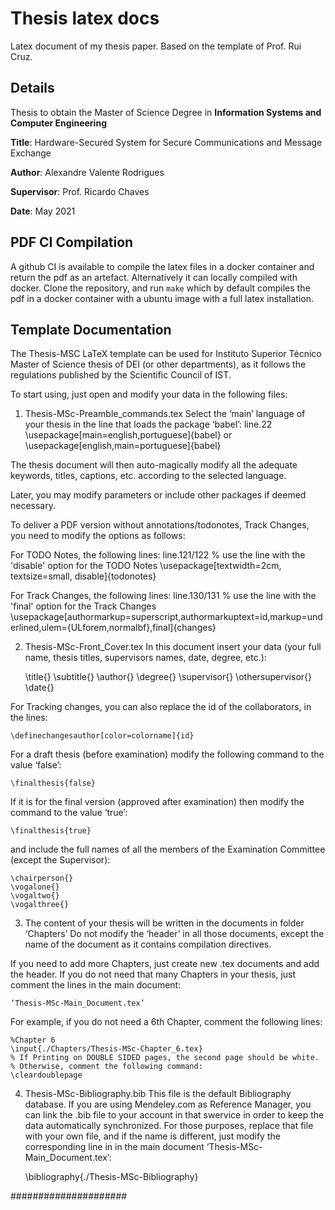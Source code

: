 # Thesis latex docs

Latex document of my thesis paper.
Based on the template of Prof. Rui Cruz.

## Details

Thesis to obtain the Master of Science Degree in __Information Systems and Computer Engineering__

__Title__: Hardware-Secured System for Secure Communications and Message Exchange

__Author__: Alexandre Valente Rodrigues

__Supervisor__: Prof. Ricardo Chaves

__Date__: May 2021

## PDF CI Compilation

A github CI is available to compile the latex files in a docker container and return the pdf as an artefact.
Alternatively it can locally compiled with docker. Clone the repository, and run `make` which by default compiles the pdf in a docker container with a ubuntu image with a full latex installation.

## Template Documentation

The Thesis-MSC LaTeX template can be used for Instituto Superior Técnico Master of Science thesis of DEI (or other departments), as it follows the regulations published by the Scientific Council of IST.

To start using, just open and modify your data in the following files:

1. Thesis-MSc-Preamble_commands.tex
Select the ‘main’ language of your thesis in the line that loads the package ‘babel’:
line.22
	\usepackage[main=english,portuguese]{babel}	
	or 
	\usepackage[english,main=portuguese]{babel}
	
The thesis document will then auto-magically modify all the adequate keywords, titles, captions, etc. according to the selected language.

Later, you may modify parameters or include other packages if deemed necessary.

To deliver a PDF version without annotations/todonotes, Track Changes, you need to modify the options as follows:

For TODO Notes, the following lines:
line.121/122
    % use the line with the 'disable' option for the TODO Notes
    \usepackage[textwidth=2cm, textsize=small, disable]{todonotes}
 
For Track Changes, the following lines: 
line.130/131
    % use the line with the 'final' option for the Track Changes
    \usepackage[authormarkup=superscript,authormarkuptext=id,markup=underlined,ulem={ULforem,normalbf},final]{changes}




2. Thesis-MSc-Front_Cover.tex
In this document insert your data (your full name, thesis titles, supervisors names, date, degree, etc.):

	\title{}
	\subtitle{}
	\author{}
	\degree{}
	\supervisor{}
	\othersupervisor{}
	\date{}

For Tracking changes, you can also replace the id of the collaborators, in the lines:

    \definechangesauthor[color=colorname]{id}

For a draft thesis (before examination) modify the following command to the value ‘false’:

	\finalthesis{false}

If it is for the final version (approved after examination) then modify the command to the value ‘true’:

	\finalthesis{true}

and include the full names of all the members of the Examination Committee (except the Supervisor):

	\chairperson{}
	\vogalone{}
	\vogaltwo{}
	\vogalthree{}

3. The content of your thesis will be written in the documents in folder ‘Chapters’
Do not modify the ‘header’ in all those documents, except the name of the document as it contains compilation directives.
 
If you need to add more Chapters, just create new .tex documents and add the header.
If you do not need that many Chapters in your thesis, just comment the lines in the main document:

  	‘Thesis-MSc-Main_Document.tex’

For example, if you do not need a 6th Chapter, comment the following lines:

	%Chapter 6
	\input{./Chapters/Thesis-MSc-Chapter_6.tex}
	% If Printing on DOUBLE SIDED pages, the second page should be white.
	% Otherwise, comment the following command:
	\cleardoublepage

4. Thesis-MSc-Bibliography.bib
This file is the default Bibliography database. 
If you are using Mendeley.com as Reference Manager, you can link the .bib file to your account in that swervice in order to keep the data automatically synchronized.
For those purposes, replace that file with your own file, and if the name is different, just modify the corresponding line in in the main document ‘Thesis-MSc-Main_Document.tex’:

	\bibliography{./Thesis-MSc-Bibliography}

#####################
